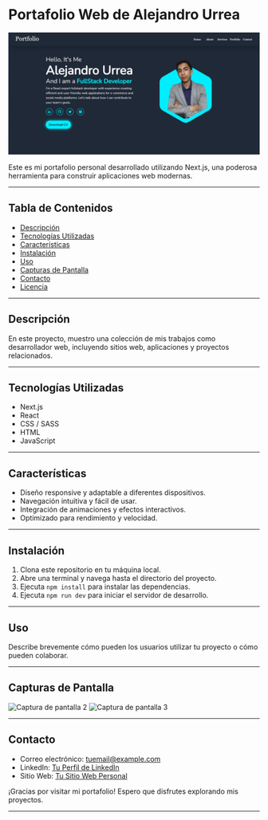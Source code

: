 # Portafolio Web de Alejandro Urrea

![Captura de pantalla 1](/public/img/portfolio.png)

Este es mi portafolio personal desarrollado utilizando Next.js, una poderosa herramienta para construir aplicaciones web modernas.

---

## Tabla de Contenidos

- [Descripción](#descripción)
- [Tecnologías Utilizadas](#tecnologías-utilizadas)
- [Características](#características)
- [Instalación](#instalación)
- [Uso](#uso)
- [Capturas de Pantalla](#capturas-de-pantalla)
- [Contacto](#contacto)
- [Licencia](#licencia)

---

## Descripción

En este proyecto, muestro una colección de mis trabajos como desarrollador web, incluyendo sitios web, aplicaciones y proyectos relacionados.

---

## Tecnologías Utilizadas

- Next.js
- React
- CSS / SASS
- HTML
- JavaScript

---

## Características

- Diseño responsive y adaptable a diferentes dispositivos.
- Navegación intuitiva y fácil de usar.
- Integración de animaciones y efectos interactivos.
- Optimizado para rendimiento y velocidad.

---

## Instalación

1. Clona este repositorio en tu máquina local.
2. Abre una terminal y navega hasta el directorio del proyecto.
3. Ejecuta `npm install` para instalar las dependencias.
4. Ejecuta `npm run dev` para iniciar el servidor de desarrollo.

---

## Uso

Describe brevemente cómo pueden los usuarios utilizar tu proyecto o cómo pueden colaborar.

---

## Capturas de Pantalla

![Captura de pantalla 2](/screenshots/screenshot2.png)
![Captura de pantalla 3](/screenshots/screenshot3.png)

---

## Contacto

- Correo electrónico: [tuemail@example.com](mailto:tuemail@example.com)
- LinkedIn: [Tu Perfil de LinkedIn](https://www.linkedin.com/in/tuperfil)
- Sitio Web: [Tu Sitio Web Personal](https://www.tusitio.com)

¡Gracias por visitar mi portafolio! Espero que disfrutes explorando mis proyectos.

---
